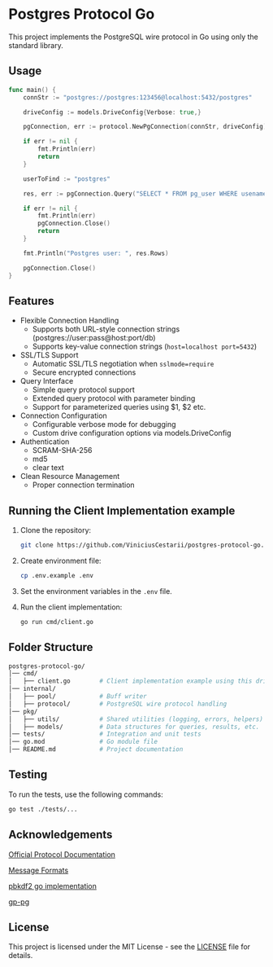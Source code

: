 # Postgres Protocol Go

This project implements the PostgreSQL wire protocol in Go using only the standard library.

## Usage

```go
func main() {
	connStr := "postgres://postgres:123456@localhost:5432/postgres"

	driveConfig := models.DriveConfig{Verbose: true,}

	pgConnection, err := protocol.NewPgConnection(connStr, driveConfig)

	if err != nil {
		fmt.Println(err)
		return
	}

	userToFind := "postgres"

	res, err := pgConnection.Query("SELECT * FROM pg_user WHERE usename = $1;", userToFind)

	if err != nil {
		fmt.Println(err)
		pgConnection.Close()
		return
	}

	fmt.Println("Postgres user: ", res.Rows)

	pgConnection.Close()
}
```

## Features

- Flexible Connection Handling
	- Supports both URL-style connection strings (postgres://user:pass@host:port/db)
	- Supports key-value connection strings (`host=localhost port=5432`)
- SSL/TLS Support
	- Automatic SSL/TLS negotiation when `sslmode=require`
	- Secure encrypted connections
- Query Interface
	- Simple query protocol support
	- Extended query protocol with parameter binding
	- Support for parameterized queries using $1, $2 etc.
- Connection Configuration
	- Configurable verbose mode for debugging
	- Custom drive configuration options via models.DriveConfig
- Authentication
	- SCRAM-SHA-256
  	- md5
  	- clear text
- Clean Resource Management
	- Proper connection termination

## Running the Client Implementation example

1. Clone the repository:
	```bash
	git clone https://github.com/ViniciusCestarii/postgres-protocol-go.git
	```

2. Create environment file:
	```bash
	cp .env.example .env
	```

3. Set the environment variables in the `.env` file.

4. Run the client implementation:
	```bash
	go run cmd/client.go
	```

## Folder Structure

```bash
postgres-protocol-go/
│── cmd/
│   ├── client.go        # Client implementation example using this driver
│── internal/
│   ├── pool/            # Buff writer
│   ├── protocol/        # PostgreSQL wire protocol handling
│── pkg/
│   ├── utils/           # Shared utilities (logging, errors, helpers)
│   ├── models/          # Data structures for queries, results, etc.
│── tests/               # Integration and unit tests
│── go.mod               # Go module file
│── README.md            # Project documentation
```

## Testing

To run the tests, use the following commands:

```bash
go test ./tests/...
```

## Acknowledgements

[Official Protocol Documentation](https://www.postgresql.org/docs/16/protocol.html)

[Message Formats](https://www.postgresql.org/docs/16/protocol-message-formats.html)

[pbkdf2 go implementation](https://cs.opensource.google/go/x/crypto/+/refs/tags/v0.32.0:pbkdf2/pbkdf2.go)

[gp-pg](https://github.com/go-pg/pg)

## License

This project is licensed under the MIT License - see the [LICENSE](LICENSE) file for details.
